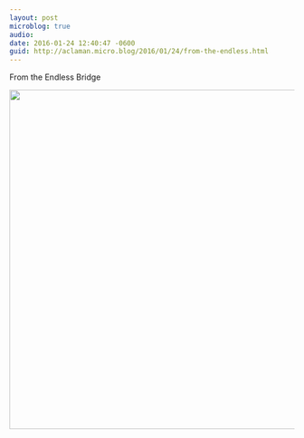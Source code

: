 ```yaml
---
layout: post
microblog: true
audio: 
date: 2016-01-24 12:40:47 -0600
guid: http://aclaman.micro.blog/2016/01/24/from-the-endless.html
---
```

From the Endless Bridge

<img src="http://micro.alexclaman.com/uploads/2018/26c3fe5564.jpg" width="600" height="600" />
